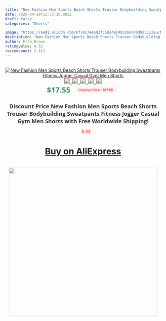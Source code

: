 ```yaml
---
title: "New Fashion Men Sports Beach Shorts Trouser Bodybuilding Sweatpants Fitness Jogger Casual Gym Men Shorts"
date: 2020-04-19T11:33:36.892Z
draft: false
categories: "Shorts"

image: "https://ae01.alicdn.com/kf/H27ee601fc5d24924955b67d0d9ac113eu/New-Fashion-Men-Sports-Beach-Shorts-Trouser-Bodybuilding-Sweatpants-Fitness-Jogger-Casual-Gym-Men-Shorts.jpg"
description: "New Fashion Men Sports Beach Shorts Trouser Bodybuilding Sweatpants Fitness Jogger Casual Gym Men Shorts"
author: Ella Brown
ratingvalue: 4.52
reviewcount: 2.111
---
```

<br>
<div style="text-align: center;">
<a href="https://s.click.aliexpress.com/e/_97rXoh" target="_blank" rel="nofollow noopener noreferrer"><img alt="New Fashion Men Sports Beach Shorts Trouser Bodybuilding Sweatpants Fitness Jogger Casual Gym Men Shorts" class="magnifier-image" src="https://ae01.alicdn.com/kf/H27ee601fc5d24924955b67d0d9ac113eu/New-Fashion-Men-Sports-Beach-Shorts-Trouser-Bodybuilding-Sweatpants-Fitness-Jogger-Casual-Gym-Men-Shorts.jpg_640x640.jpg">
<br>
<img style="border:1px solid salmon" src="https://ae01.alicdn.com/kf/H27ee601fc5d24924955b67d0d9ac113eu/New-Fashion-Men-Sports-Beach-Shorts-Trouser-Bodybuilding-Sweatpants-Fitness-Jogger-Casual-Gym-Men-Shorts.jpg_120x120.jpg">&nbsp;&nbsp;<img style="border:1px solid salmon" src="https://ae01.alicdn.com/kf/H8d6c0d862aba4e8da000f5746ca352b6L/New-Fashion-Men-Sports-Beach-Shorts-Trouser-Bodybuilding-Sweatpants-Fitness-Jogger-Casual-Gym-Men-Shorts.jpg_120x120.jpg">&nbsp;&nbsp;<img style="border:1px solid salmon" src="https://ae01.alicdn.com/kf/Ha8f4cf5c3cb44fbc9f43732dabdbbd756/New-Fashion-Men-Sports-Beach-Shorts-Trouser-Bodybuilding-Sweatpants-Fitness-Jogger-Casual-Gym-Men-Shorts.jpg_120x120.jpg">&nbsp;&nbsp;<img style="border:1px solid salmon" src="https://ae01.alicdn.com/kf/H5e70da0c22384fdab5cde3b72b3b3e7cU/New-Fashion-Men-Sports-Beach-Shorts-Trouser-Bodybuilding-Sweatpants-Fitness-Jogger-Casual-Gym-Men-Shorts.jpg_120x120.jpg">&nbsp;&nbsp;<img style="border:1px solid salmon" src="https://ae01.alicdn.com/kf/H33d2666b9a784382b581ca3ef938822a4/New-Fashion-Men-Sports-Beach-Shorts-Trouser-Bodybuilding-Sweatpants-Fitness-Jogger-Casual-Gym-Men-Shorts.jpg_120x120.jpg"></a></div><br0>
<div style="text-align: center;"><span style="background-color: white; border: 0px; box-sizing: border-box; color: seagreen; display: inline-block; font-family: &quot;open sans&quot; , &quot;arial&quot; , &quot;helvetica&quot; , sans-serif , &quot;heiti&quot;; font-size: 24px; font-stretch: inherit; font-weight: 700; line-height: inherit; margin: 0px 10px 0px 0px; padding: 0px; vertical-align: middle;">$17.55 </span>
<span style="background: rgb(255 , 241 , 241); border-radius: 3px; border: 0px; box-sizing: border-box; color: #ff4747; display: inline-block; font-family: inherit; font-size: 12px; font-stretch: inherit; font-style: inherit; font-variant: inherit; font-weight: 600; line-height: inherit; margin: 0px; padding: 2px 5px; transform: scale(0.9); vertical-align: middle;">Original Price : <b style="text-decoration: line-through;">$17.55 </b> &nbsp;&nbsp;</span></div>
<h1 style="color: #333333; display: inline-block; font-family: &quot;open sans&quot; , &quot;arial&quot; , &quot;helvetica&quot; , sans-serif , &quot;heiti&quot;; font-size: 18px; font-stretch: inherit; font-weight: 700; text-align: center;">Discount Price New Fashion Men Sports Beach Shorts Trouser Bodybuilding Sweatpants Fitness Jogger Casual Gym Men Shorts with Free Worldwide Shipping!</h1>
<div style="color: #ff4747; text-align: center;">
<img src="https://4.bp.blogspot.com/-M0ZcTcb-5uY/XleCXlxnR4I/AAAAAAAAAEc/OrjgMkXV1oMQFaCRZj5HQwOCBcu3w1FegCPcBGAYYCw/s1600/star.png" style="height: 15px;">&nbsp;<b>4.52</b></div>
<div class="button_cont" align="center"><a class="buynow_a" href="https://s.click.aliexpress.com/e/_97rXoh" target="_blank" rel="nofollow noopener noreferrer"><H1>Buy on AliExpress</H1></a></div><br>
<div class="separator" style="clear: both; text-align: center;">
<img src="https://lh3.googleusercontent.com/-pTy5HemUv9M/XlePHvY0dAI/AAAAAAAAAE4/0nX5iRUoIWY8eMW9Dpxeirr157OZliDIgCLcBGAsYHQ/s1600/badge.gif" width="480">
</div>
